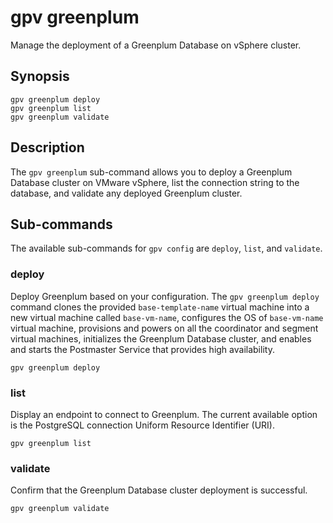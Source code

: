 # gpv greenplum

Manage the deployment of a Greenplum Database on vSphere cluster.

## <a id="section2"></a>Synopsis

```
gpv greenplum deploy
gpv greenplum list
gpv greenplum validate
```

## <a id="section3"></a>Description

The `gpv greenplum` sub-command allows you to deploy a Greenplum Database cluster on VMware vSphere, list the connection string to the database, and validate any deployed Greenplum cluster.

## <a id="opts"></a>Sub-commands

The available sub-commands for `gpv config` are `deploy`, `list`, and `validate`.

### <a id="deploy"></a>deploy

Deploy Greenplum based on your configuration. The `gpv greenplum deploy` command clones the provided `base-template-name` virtual machine into a new virtual machine called `base-vm-name`, configures the OS of `base-vm-name` virtual machine, provisions and powers on all the coordinator and segment virtual machines, initializes the Greenplum Database cluster, and enables and starts the Postmaster Service that provides high availability.

```
gpv greenplum deploy
```

### <a id="list"></a>list

Display an endpoint to connect to Greenplum. The current available option is the PostgreSQL connection Uniform Resource Identifier (URI).

```
gpv greenplum list
```

### <a id="validate"></a>validate

Confirm that the Greenplum Database cluster deployment is successful.

```
gpv greenplum validate
```

